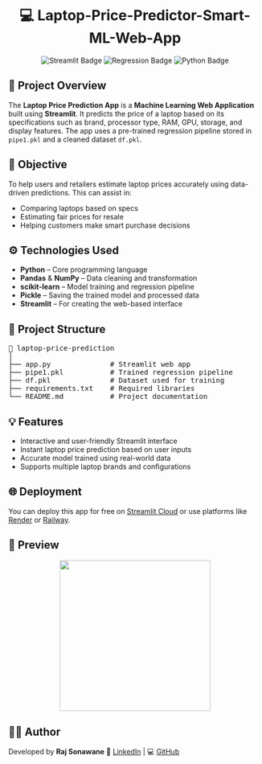 

<h1 align="center">💻 Laptop-Price-Predictor-Smart-ML-Web-App</h1>

<p align="center">
  <img src="https://img.shields.io/badge/Framework-Streamlit-ff4b4b?style=for-the-badge&logo=streamlit&logoColor=white" alt="Streamlit Badge">
  <img src="https://img.shields.io/badge/Machine%20Learning-Regression-blue?style=for-the-badge" alt="Regression Badge">
  <img src="https://img.shields.io/badge/Language-Python-yellow?style=for-the-badge&logo=python&logoColor=white" alt="Python Badge">
</p>

<h2>📘 Project Overview</h2>
<p>
The <strong>Laptop Price Prediction App</strong> is a <strong>Machine Learning Web Application</strong> built using <strong>Streamlit</strong>.  
It predicts the price of a laptop based on its specifications such as brand, processor type, RAM, GPU, storage, and display features.  
The app uses a pre-trained regression pipeline stored in <code>pipe1.pkl</code> and a cleaned dataset <code>df.pkl</code>.
</p>

<h2>🎯 Objective</h2>
<p>
To help users and retailers estimate laptop prices accurately using data-driven predictions.  
This can assist in:
<ul>
  <li>Comparing laptops based on specs</li>
  <li>Estimating fair prices for resale</li>
  <li>Helping customers make smart purchase decisions</li>
</ul>
</p>

<h2>⚙️ Technologies Used</h2>
<ul>
  <li><strong>Python</strong> – Core programming language</li>
  <li><strong>Pandas</strong> & <strong>NumPy</strong> – Data cleaning and transformation</li>
  <li><strong>scikit-learn</strong> – Model training and regression pipeline</li>
  <li><strong>Pickle</strong> – Saving the trained model and processed data</li>
  <li><strong>Streamlit</strong> – For creating the web-based interface</li>
</ul>


<h2>📂 Project Structure</h2>
<pre>
📁 laptop-price-prediction
│
├── app.py              # Streamlit web app
├── pipe1.pkl           # Trained regression pipeline
├── df.pkl              # Dataset used for training
├── requirements.txt    # Required libraries
└── README.md           # Project documentation
</pre>

<h2>💡 Features</h2>
<ul>
  <li>Interactive and user-friendly Streamlit interface</li>
  <li>Instant laptop price prediction based on user inputs</li>
  <li>Accurate model trained using real-world data</li>
  <li>Supports multiple laptop brands and configurations</li>
</ul>

<h2>🌐 Deployment</h2>
<p>
You can deploy this app for free on 
<a href="https://share.streamlit.io/" target="_blank">Streamlit Cloud</a>  
or use platforms like <a href="https://render.com/" target="_blank">Render</a> or <a href="https://railway.app/" target="_blank">Railway</a>.
</p>

<h2>📸 Preview</h2>
<p align="center">
  <img src="https://streamlit.io/images/brand/streamlit-logo-secondary-colormark-darktext.png" width="300">
</p>

<h2>👨‍💻 Author</h2>
<p>
Developed by <strong>Raj Sonawane</strong>  
💼 <a href="https://www.linkedin.com/in/yourprofile/" target="_blank">LinkedIn</a> | 
💻 <a href="https://github.com/yourusername" target="_blank">GitHub</a>
</p>

